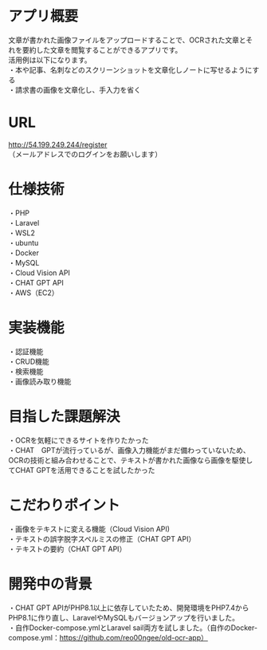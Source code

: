 # アプリ概要   
文章が書かれた画像ファイルをアップロードすることで、OCRされた文章とそれを要約した文章を閲覧することができるアプリです。  
活用例は以下になります。  
・本や記事、名刺などのスクリーンショットを文章化しノートに写せるようにする  
・請求書の画像を文章化し、手入力を省く

# URL
http://54.199.249.244/register 
（メールアドレスでのログインをお願いします）    

# 仕様技術
・PHP  
・Laravel  
・WSL2  
・ubuntu  
・Docker  
・MySQL  
・Cloud Vision API  
・CHAT GPT API  
・AWS（EC2）  

# 実装機能
・認証機能  
・CRUD機能  
・検索機能  
・画像読み取り機能　　

# 目指した課題解決
・OCRを気軽にできるサイトを作りたかった  
・CHAT　GPTが流行っているが、画像入力機能がまだ備わっていないため、OCRの技術と組み合わせることで、テキストが書かれた画像なら画像を駆使してCHAT GPTを活用できることを試したかった

# こだわりポイント
・画像をテキストに変える機能（Cloud Vision API)  
・テキストの誤字脱字スペルミスの修正（CHAT GPT API）  
・テキストの要約（CHAT GPT API）
    
# 開発中の背景
・CHAT GPT APIがPHP8.1以上に依存していたため、開発環境をPHP7.4からPHP8.1に作り直し、LaravelやMySQLもバージョンアップを行いました。  
・自作Docker-compose.ymlとLaravel sail両方を試しました。（自作のDocker-compose.yml：https://github.com/reo00ngee/old-ocr-app）
    
